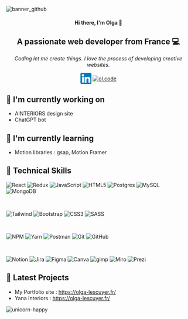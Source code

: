   ![banner_github](https://user-images.githubusercontent.com/84182327/216778146-29e42021-ba87-400a-9023-8229fbb03514.png)
                                                                                                  
<h4 align="center">Hi there, I'm Olga 👋</h4>

<h2 align="center">A passionate web developer from France 💻</h2>

*<p align="center">Coding let me create things. I love the process of developing creative websites. </p>*

<p align="center"><a href="https://www.linkedin.com/in/olga-lescuyer/" target="blank"><img align="center" src="https://raw.githubusercontent.com/olgalescuyer/olgalescuyer/main/images/linkedin.png" alt="Olga Lescuyer | LinkedIn" height="30" width="30" /></a>  <a href="https://instagram.com/ol.code" target="blank"><img align="center" src="https://raw.githubusercontent.com/rahuldkjain/github-profile-readme-generator/master/src/images/icons/Social/instagram.svg" alt="ol.code" height="30" width="40" /></a></p> 

<h2 align="left">🔭 I'm currently working on </h2>

* AINTERIORS design site
* ChatGPT bot 

<h2 align="left">🌱 I'm currently learning</h2>

* Motion libraries : gsap, Motion Framer
 
<h2 align="left">💼 Technical Skills</h2> 

![React](https://img.shields.io/badge/react-%2320232a.svg?style=for-the-badge&logo=react&logoColor=%2361DAFB)
![Redux](https://img.shields.io/badge/Redux-593D88.svg?style=for-the-badge&logo=redux&logoColor=white)
![JavaScript](https://img.shields.io/badge/javascript-%23323330.svg?style=for-the-badge&logo=javascript&logoColor=%23F7DF1E)
![HTML5](https://img.shields.io/badge/html5-%23E34F26.svg?style=for-the-badge&logo=html5&logoColor=white)
![Postgres](https://img.shields.io/badge/postgres-%23316192.svg?style=for-the-badge&logo=postgresql&logoColor=white)
![MySQL](https://img.shields.io/badge/MySQL-005C84.svg?style=for-the-badge&logo=mysql&logoColor=white)
![MongoDB](https://img.shields.io/badge/MongoDB-4EA94B.svg?style=for-the-badge&logo=mongodb&logoColor=white)

</br>

![Tailwind](https://img.shields.io/badge/Tailwind_CSS-38B2AC.svg?style=for-the-badge&logo=tailwind-css&logoColor=white)
![Bootstrap](https://img.shields.io/badge/bootstrap-%23563D7C.svg?style=for-the-badge&logo=bootstrap&logoColor=white)
![CSS3](https://img.shields.io/badge/css3-%231572B6.svg?style=for-the-badge&logo=css3&logoColor=white)
![SASS](https://img.shields.io/badge/Sass-CC6699.svg?style=for-the-badge&logo=sass&logoColor=white)

</br>

![NPM](https://img.shields.io/badge/NPM-%23000000.svg?style=for-the-badge&logo=npm&logoColor=white)
![Yarn](https://img.shields.io/badge/yarn-%232C8EBB.svg?style=for-the-badge&logo=yarn&logoColor=white)
![Postman](https://img.shields.io/badge/Postman-FF6C37?style=for-the-badge&logo=postman&logoColor=white)
![Git](https://img.shields.io/badge/git-%23F05033.svg?style=for-the-badge&logo=git&logoColor=white)
![GitHub](https://img.shields.io/badge/github-%23121011.svg?style=for-the-badge&logo=github&logoColor=white)

</br>

![Notion](https://img.shields.io/badge/Notion-000000.svg?style=for-the-badge&logo=notion&logoColor=white)
![Jira](https://img.shields.io/badge/Jira-0052CC.svg?style=for-the-badge&logo=Jira&logoColor=white)
![Figma](https://img.shields.io/badge/figma-%23F24E1E.svg?style=for-the-badge&logo=figma&logoColor=white)
![Canva](https://img.shields.io/badge/Canva-%2300C4CC.svg?style=for-the-badge&logo=Canva&logoColor=white)
![gimp](https://img.shields.io/badge/gimp-5C5543.svg?style=for-the-badge&logo=gimp&logoColor=white)
![Miro](https://img.shields.io/badge/Miro-050038.svg?style=for-the-badge&logo=Miro&logoColor=white)
![Prezi](https://img.shields.io/badge/Prezi-3181FF.svg?style=for-the-badge&logo=prezi&logoColor=white)

<h2 align="left">📝 Latest Projects</h2> 

* My Portfolio site : <a href="https://olga-lescuyer.fr/" target="blank"> https://olga-lescuyer.fr/</a>
* Yana Interiors : <a href="https://yana-interiors.vercel.app/" target="blank"> https://olga-lescuyer.fr/</a>
 
![unicorn-happy](https://user-images.githubusercontent.com/84182327/216812636-2ac14a25-f4a3-4f0b-b4a2-4d5fe431acc0.gif)
<!-- <h2 align="left">📈 GitHub Stats</h2> 
 
[![Anurag’s github stats](https://github-readme-stats.vercel.app/api?username=olgalescuyer&theme=blue-green)](https://github.com/olgalescuyer)

[![Top Langs](https://github-readme-stats.vercel.app/api/top-langs/?username=olgalescuyer&layout=compact&theme=blue-green)](https://github.com/olgalescuyer)
                           

 

<!-- 
**olgalescuyer/olgalescuyer** is a ✨ _special_ ✨ repository because its `README.md` (this file) appears on your GitHub profile.

Here are some ideas to get you started:

- 🔭 I’m currently working on ...
- 🌱 I’m currently learning ...
- 👯 I’m looking to collaborate on ...
- 🤔 I’m looking for help with ...
- 💬 Ask me about ...
- 📫 How to reach me: ...
- 😄 Pronouns: ...
- ⚡ Fun fact: ...
 -->
